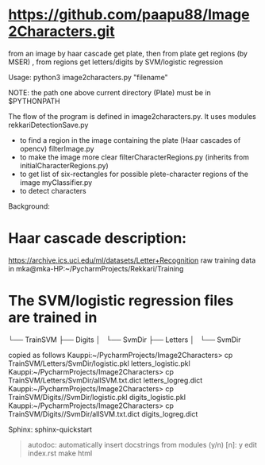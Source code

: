 # https://github.com/paapu88/Image2Characters.git
from an image by haar cascade get plate,
then from plate get regions (by MSER) ,
from regions get letters/digits by SVM/logistic regression

Usage:
     python3 image2characters.py "filename"

NOTE:
	the path one above current directory (Plate)
	must be in $PYTHONPATH

The flow of the program is defined in image2characters.py.
It uses modules
rekkariDetectionSave.py
- to find a region in the image containing the plate (Haar cascades of opencv)
filterImage.py
- to make the image more clear
filterCharacterRegions.py (inherits from initialCharacterRegions.py)
- to get list of six-rectangles for possible plete-character regions of the image
myClassifier.py
- to detect characters



Background:
# Haar cascade description:
https://archive.ics.uci.edu/ml/datasets/Letter+Recognition
raw training data in mka@mka-HP:~/PycharmProjects/Rekkari/Training

# The SVM/logistic regression files are trained in
└── TrainSVM
    ├── Digits
    │   └── SvmDir
    ├── Letters
    │   └── SvmDir

copied as follows
Kauppi:~/PycharmProjects/Image2Characters> cp TrainSVM/Letters/SvmDir/logistic.pkl letters_logistic.pkl
Kauppi:~/PycharmProjects/Image2Characters> cp TrainSVM/Letters/SvmDir/allSVM.txt.dict letters_logreg.dict
Kauppi:~/PycharmProjects/Image2Characters> cp TrainSVM/Digits//SvmDir/logistic.pkl digits_logistic.pkl
Kauppi:~/PycharmProjects/Image2Characters> cp TrainSVM/Digits//SvmDir/allSVM.txt.dict  digits_logreg.dict

Sphinx:
sphinx-quickstart
> autodoc: automatically insert docstrings from modules (y/n) [n]: y
edit index.rst
make html